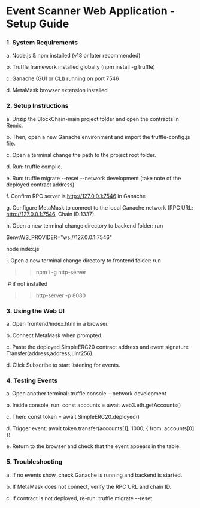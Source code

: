 # Event Scanner Web Application - Setup Guide 

### 1\. System Requirements  

a. Node.js \& npm installed (v18 or later recommended)  

b. Truffle framework installed globally (npm install -g truffle)  

c. Ganache (GUI or CLI) running on port 7546  

d. MetaMask browser extension installed  

### 2\. Setup Instructions  

a. Unzip the BlockChain-main project folder and open the contracts in Remix.  

b. Then, open a new Ganache environment and import the truffle-config.js file. 

c. Open a terminal change the path to the project root folder.  

d. Run: truffle compile. 

e. Run: truffle migrate --reset --network development (take note of the deployed contract address)  

f. Confirm RPC server is http://127.0.0.1:7546 in Ganache 

g. Configure MetaMask to connect to the local Ganache network (RPC URL: http://127.0.0.1:7546, Chain ID:1337).  

h. Open a new terminal change directory to backend folder: run  

$env:WS\_PROVIDER="ws://127.0.0.1:7546" 

node index.js 

i. Open a new terminal change directory to frontend folder: run  

>> npm i -g http-server      

&nbsp;# if not installed 

>> http-server -p 8080 

### 3\. Using the Web UI  

a. Open frontend/index.html in a browser.  

b. Connect MetaMask when prompted.  

c. Paste the deployed SimpleERC20 contract address and event signature Transfer(address,address,uint256).  

d. Click Subscribe to start listening for events.  

### 4\. Testing Events  

a. Open another terminal: truffle console --network development  

b. Inside console, run: const accounts = await web3.eth.getAccounts() 

c. Then: const token = await SimpleERC20.deployed() 

d. Trigger event: await token.transfer(accounts\[1], 1000, { from: accounts\[0] })  

e. Return to the browser and check that the event appears in the table.  

### 5\. Troubleshooting  

a. If no events show, check Ganache is running and backend is started.  

b. If MetaMask does not connect, verify the RPC URL and chain ID.  

c. If contract is not deployed, re-run: truffle migrate --reset 


